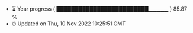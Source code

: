 - ⏳ Year progress { █████████████████████████▁▁▁▁▁ } 85.87 %
- ⏰ Updated on Thu, 10 Nov 2022 10:25:51 GMT

